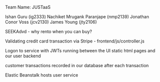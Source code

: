 Team Name: JUSTaaS

Ishan Guru (ig2333)
Nachiket Mrugank Paranjape (nmp2139)
Jonathan Conor Voss (jcv2130)
James Young (jty2106)

SEEKAdvd - why rento when you can buy?

Validating credit card transaction via Stripe - frontend/js/controller.js

Logon to service with JWTs running between the UI static html pages and our user backend

customer transactions recorded in our database after each transaction

Elastic Beanstalk hosts user service
